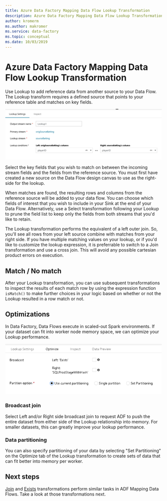 ```yaml
---
title: Azure Data Factory Mapping Data Flow Lookup Transformation
description: Azure Data Factory Mapping Data Flow Lookup Transformation
author: kromerm
ms.author: makromer
ms.service: data-factory
ms.topic: conceptual
ms.date: 10/03/2019
---
```


# Azure Data Factory Mapping Data Flow Lookup Transformation

Use Lookup to add reference data from another source to your Data Flow. The Lookup transform requires a defined source that points to your reference table and matches on key fields.

![Lookup Transformation](media/data-flow/lookup1.png "Lookup")

Select the key fields that you wish to match on between the incoming stream fields and the fields from the reference source. You must first have created a new source on the Data Flow design canvas to use as the right-side for the lookup.

When matches are found, the resulting rows and columns from the reference source will be added to your data flow. You can choose which fields of interest that you wish to include in your Sink at the end of your Data Flow. Alternatively, use a Select transformation following your Lookup to prune the field list to keep only the fields from both streams that you'd like to retain.

The Lookup transformation performs the equivalent of a left outer join. So, you'll see all rows from your left source combine with matches from your right side. If you have multiple matching values on your lookup, or if you'd like to customize the lookup expression, it is preferrable to switch to a Join transformation and use a cross join. This will avoid any possible cartesian product errors on execution.

## Match / No match

After your Lookup transformation, you can use subsequent transformations to inspect the results of each match row by using the expression function `isMatch()` to make further choices in your logic based on whether or not the Lookup resulted in a row match or not.

## Optimizations

In Data Factory, Data Flows execute in scaled-out Spark environments. If your dataset can fit into worker node memory space, we can optimize your Lookup performance.

![Broadcast Join](media/data-flow/broadcast.png "Broadcast Join")

### Broadcast join

Select Left and/or Right side broadcast join to request ADF to push the entire dataset from either side of the Lookup relationship into memory. For smaller datasets, this can greatly improve your lookup performance.

### Data partitioning

You can also specify partitioning of your data by selecting "Set Partitioning" on the Optimize tab of the Lookup transformation to create sets of data that can fit better into memory per worker.

## Next steps

[Join](data-flow-join.md) and [Exists](data-flow-exists.md) transformations perform similar tasks in ADF Mapping Data Flows. Take a look at those transformations next.
